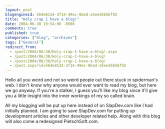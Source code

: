 ```yaml
---
layout: post
blogengineid: 564e8134-3f14-49ec-8bed-a5ee26b56f92
title: "Holy crap I have a blog!"
date: 2004-06-30 19:54:00 -0500
comments: true
published: true
categories: ["blog", "archives"]
tags: ["General"]
redirect_from: 
  - /post/2004/06/30/Holy-crap-I-have-a-blog!.aspx
  - /post/2004/06/30/Holy-crap-I-have-a-blog!
  - /post/2004/06/30/holy-crap-i-have-a-blog!
  - /post.aspx?id=564e8134-3f14-49ec-8bed-a5ee26b56f92
---
```


Hello all you weird and not so weird people out there stuck in spiderman's web. I don't know why anyone would ever want to read my blog, but here we go anyway. If you're a stalker, I guess you'll like my blog since it'll give you a little insight into the inner workings of my so called brain.

All my blogging will be put up here instead of on SlapDev.com like I had initially planned. I am going to save SlapDev.com for putting up development articles and other developer related help. Along with this blog will also come a redesigned PietschSoft.com.
